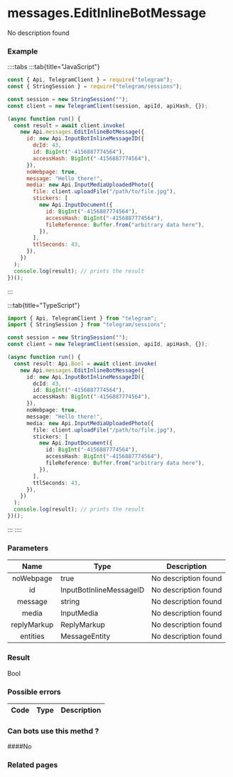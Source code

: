 # messages.EditInlineBotMessage

No description found

### [](#example)Example

::::tabs
:::tab{title="JavaScript"}

```js
const { Api, TelegramClient } = require("telegram");
const { StringSession } = require("telegram/sessions");

const session = new StringSession("");
const client = new TelegramClient(session, apiId, apiHash, {});

(async function run() {
  const result = await client.invoke(
    new Api.messages.EditInlineBotMessage({
      id: new Api.InputBotInlineMessageID({
        dcId: 43,
        id: BigInt("-4156887774564"),
        accessHash: BigInt("-4156887774564"),
      }),
      noWebpage: true,
      message: "Hello there!",
      media: new Api.InputMediaUploadedPhoto({
        file: client.uploadFile("/path/to/file.jpg"),
        stickers: [
          new Api.InputDocument({
            id: BigInt("-4156887774564"),
            accessHash: BigInt("-4156887774564"),
            fileReference: Buffer.from("arbitrary data here"),
          }),
        ],
        ttlSeconds: 43,
      }),
    })
  );
  console.log(result); // prints the result
})();
```

:::

:::tab{title="TypeScript"}

```ts
import { Api, TelegramClient } from "telegram";
import { StringSession } from "telegram/sessions";

const session = new StringSession("");
const client = new TelegramClient(session, apiId, apiHash, {});

(async function run() {
  const result: Api.Bool = await client.invoke(
    new Api.messages.EditInlineBotMessage({
      id: new Api.InputBotInlineMessageID({
        dcId: 43,
        id: BigInt("-4156887774564"),
        accessHash: BigInt("-4156887774564"),
      }),
      noWebpage: true,
      message: "Hello there!",
      media: new Api.InputMediaUploadedPhoto({
        file: client.uploadFile("/path/to/file.jpg"),
        stickers: [
          new Api.InputDocument({
            id: BigInt("-4156887774564"),
            accessHash: BigInt("-4156887774564"),
            fileReference: Buffer.from("arbitrary data here"),
          }),
        ],
        ttlSeconds: 43,
      }),
    })
  );
  console.log(result); // prints the result
})();
```

:::
::::

### [](#parameters)Parameters

|    Name     | Type                    | Description          |
| :---------: | ----------------------- | -------------------- |
|  noWebpage  | true                    | No description found |
|     id      | InputBotInlineMessageID | No description found |
|   message   | string                  | No description found |
|    media    | InputMedia              | No description found |
| replyMarkup | ReplyMarkup             | No description found |
|  entities   | MessageEntity           | No description found |

### [](#result)Result

Bool

### [](#possible-errors)Possible errors

| Code | Type | Description |
| :--: | ---- | ----------- |

### [](#can-bots-use-this-method)Can bots use this methd ?

####No

### [](#related-pages)Related pages
